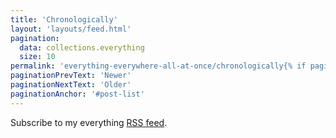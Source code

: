 ```yaml
---
title: 'Chronologically'
layout: 'layouts/feed.html'
pagination:
  data: collections.everything
  size: 10
permalink: 'everything-everywhere-all-at-once/chronologically{% if pagination.pageNumber > 0 %}/page/{{ pagination.pageNumber }}{% endif %}/index.html'
paginationPrevText: 'Newer'
paginationNextText: 'Older'
paginationAnchor: '#post-list'
---
```


Subscribe to my everything [RSS feed](/everything-everywhere-all-at-once/chronologically/feed.xml).